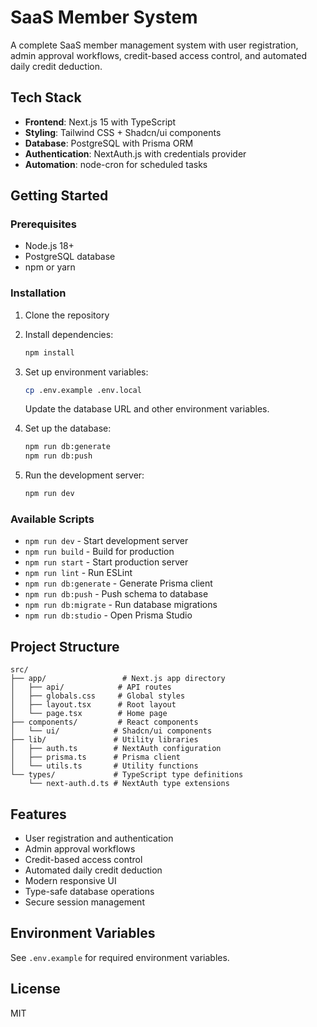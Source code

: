 # SaaS Member System

A complete SaaS member management system with user registration, admin approval workflows, credit-based access control, and automated daily credit deduction.

## Tech Stack

- **Frontend**: Next.js 15 with TypeScript
- **Styling**: Tailwind CSS + Shadcn/ui components
- **Database**: PostgreSQL with Prisma ORM
- **Authentication**: NextAuth.js with credentials provider
- **Automation**: node-cron for scheduled tasks

## Getting Started

### Prerequisites

- Node.js 18+ 
- PostgreSQL database
- npm or yarn

### Installation

1. Clone the repository
2. Install dependencies:
   ```bash
   npm install
   ```

3. Set up environment variables:
   ```bash
   cp .env.example .env.local
   ```
   Update the database URL and other environment variables.

4. Set up the database:
   ```bash
   npm run db:generate
   npm run db:push
   ```

5. Run the development server:
   ```bash
   npm run dev
   ```

### Available Scripts

- `npm run dev` - Start development server
- `npm run build` - Build for production
- `npm run start` - Start production server
- `npm run lint` - Run ESLint
- `npm run db:generate` - Generate Prisma client
- `npm run db:push` - Push schema to database
- `npm run db:migrate` - Run database migrations
- `npm run db:studio` - Open Prisma Studio

## Project Structure

```
src/
├── app/                 # Next.js app directory
│   ├── api/            # API routes
│   ├── globals.css     # Global styles
│   ├── layout.tsx      # Root layout
│   └── page.tsx        # Home page
├── components/         # React components
│   └── ui/            # Shadcn/ui components
├── lib/               # Utility libraries
│   ├── auth.ts        # NextAuth configuration
│   ├── prisma.ts      # Prisma client
│   └── utils.ts       # Utility functions
└── types/             # TypeScript type definitions
    └── next-auth.d.ts # NextAuth type extensions
```

## Features

- User registration and authentication
- Admin approval workflows
- Credit-based access control
- Automated daily credit deduction
- Modern responsive UI
- Type-safe database operations
- Secure session management

## Environment Variables

See `.env.example` for required environment variables.

## License

MIT